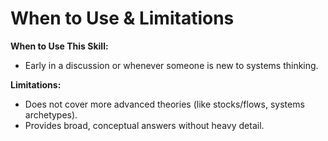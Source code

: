 # When to Use & Limitations
**When to Use This Skill:**  
- Early in a discussion or whenever someone is new to systems thinking.  

**Limitations:**  
- Does not cover more advanced theories (like stocks/flows, systems archetypes).  
- Provides broad, conceptual answers without heavy detail.









